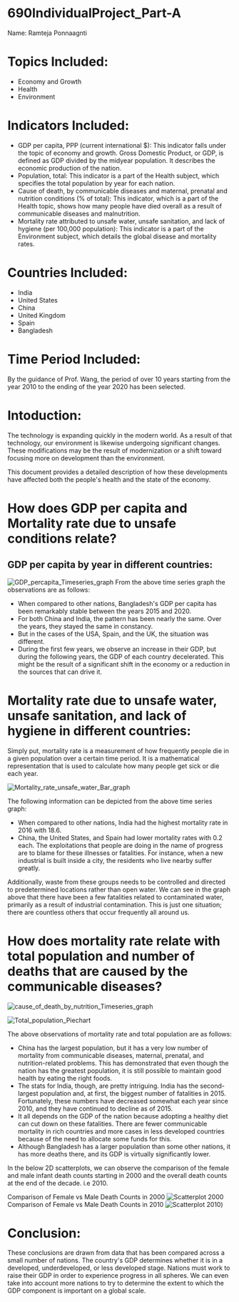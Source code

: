 # 690IndividualProject_Part-A
  Name: Ramteja Ponnaagnti
# Topics Included:
- Economy and Growth
- Health
- Environment

# Indicators Included:
- GDP per capita, PPP (current international $): This indicator falls under the topic of economy and growth. Gross Domestic Product, or GDP, is defined as GDP divided by the midyear population. It describes the economic production of the nation.
- Population, total: This indicator is a part of the Health subject, which specifies the total population by year for each nation.
- Cause of death, by communicable diseases and maternal, prenatal and nutrition conditions (% of total): This indicator, which is a part of the Health topic, shows how many people have died overall as a result of communicable diseases and malnutrition.
- Mortality rate attributed to unsafe water, unsafe sanitation, and lack of hygiene (per 100,000 population): This indicator is a part of the Environment subject, which details the global disease and mortality rates.

# Countries Included:
- India
- United States
- China
- United Kingdom
- Spain
- Bangladesh

# Time Period Included:
By the guidance of Prof. Wang, the period of over 10 years starting from the year 2010 to the ending of the year 2020 has been selected.

# Intoduction:
The technology is expanding quickly in the modern world. As a result of that technology, our environment is likewise undergoing significant changes. These modifications may be the result of modernization or a shift toward focusing more on development than the environment.

This document provides a detailed description of how these developments have affected both the people's health and the state of the economy.

# How does GDP per capita and Mortality rate due to unsafe conditions relate?
## GDP per capita by year in different countries:
![GDP_percapita_Timeseries_graph](https://github.com/ramteja384/data690_world_dev/blob/main/Charts/GDP_percapita_Timeseries_graph.png)
From the above time series graph the observations are as follows:
- When compared to other nations, Bangladesh's GDP per capita has been remarkably stable between the years 2015 and 2020.
- For both China and India, the pattern has been nearly the same. Over the years, they stayed the same in constancy.
- But in the cases of the USA, Spain, and the UK, the situation was different.
- During the first few years, we observe an increase in their GDP, but during the following years, the GDP of each country decelerated. This might be the result of a significant shift in the economy or a reduction in the sources that can drive it.

# Mortality rate due to unsafe water, unsafe sanitation, and lack of hygiene in different countries:
Simply put, mortality rate is a measurement of how frequently people die in a given population over a certain time period. It is a mathematical representation that is used to calculate how many people get sick or die each year.

![Mortality_rate_unsafe_water_Bar_graph](https://github.com/ramteja384/data690_world_dev/blob/main/Charts/Mortality_rate_unsafe_water_Bar_graph.png)

The following information can be depicted from the above time series graph:

- When compared to other nations, India had the highest mortality rate in 2016 with 18.6.
- China, the United States, and Spain had lower mortality rates with 0.2 each. The exploitations that people are doing in the name of progress are to blame for these illnesses or fatalities. For instance, when a new industrial is built inside a city, the residents who live nearby suffer greatly.

Additionally, waste from these groups needs to be controlled and directed to predetermined locations rather than open water. We can see in the graph above that there have been a few fatalities related to contaminated water, primarily as a result of industrial contamination. This is just one situation; there are countless others that occur frequently all around us.

# How does mortality rate relate with total population and number of deaths that are caused by the communicable diseases?

![cause_of_death_by_nutrition_Timeseries_graph](https://github.com/ramteja384/data690_world_dev/blob/main/Charts/cause_of_death_by_nutrition_Timeseries_graph.png)

![Total_population_Piechart](https://github.com/ramteja384/data690_world_dev/blob/main/Charts/Total_population_Piechart.png)

The above observations of mortality rate and total population are as follows:

- China has the largest population, but it has a very low number of mortality from communicable diseases, maternal, prenatal, and nutrition-related problems. This has demonstrated that even though the nation has the greatest population, it is still possible to maintain good health by eating the right foods.
- The stats for India, though, are pretty intriguing. India has the second-largest population and, at first, the biggest number of fatalities in 2015. Fortunately, these numbers have decreased somewhat each year since 2010, and they have continued to decline as of 2015.
- It all depends on the GDP of the nation because adopting a healthy diet can cut down on these fatalities. There are fewer communicable mortality in rich countries and more cases in less developed countries because of the need to allocate some funds for this.
- Although Bangladesh has a larger population than some other nations, it has more deaths there, and its GDP is virtually significantly lower.

In the below 2D scatterplots, we can observe the comparison of the female and male infant death counts starting in 2000 and the overall death counts at the end of the decade. i.e 2010.

Comparison of Female vs Male Death Counts in 2000
![Scatterplot 2000](https://github.com/ramteja384/data690_world_dev/blob/main/Charts/Scatterplot%202000.png)
Comparison of Female vs Male Death Counts in 2010
![Scatterplot 2010](https://github.com/ramteja384/data690_world_dev/blob/main/Charts/Scatterplot%202010.png))

# Conclusion:

These conclusions are drawn from data that has been compared across a small number of nations. The country's GDP determines whether it is in a developed, underdeveloped, or less developed stage. Nations must work to raise their GDP in order to experience progress in all spheres. We can even take into account more nations to try to determine the extent to which the GDP component is important on a global scale.

